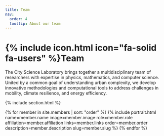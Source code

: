 ```yaml
---
title: Team
nav:
  order: 4
  tooltip: About our team
---
```


# {% include icon.html icon="fa-solid fa-users" %}Team

The City Science Laboratory brings together a multidisciplinary team of researchers with expertise in physics, mathematics, and computer science. United by a common goal of understanding urban complexity, we develop innovative methodologies and computational tools to address challenges in mobility, climate resilience, and energy efficiency.

{% include section.html %}

{% for member in site.members | sort: "order" %}
  {% include portrait.html 
    name=member.name
    image=member.image
    role=member.role
    affiliation=member.affiliation
    links=member.links
    order=member.order
    description=member.description
    slug=member.slug
  %}
{% endfor %}


